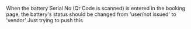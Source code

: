 When the battery Serial No (Qr Code is scanned) is entered in the booking page, 
        the battery's status should be changed from 'user/not issued' to 'vendor'
        Just trying to push this
